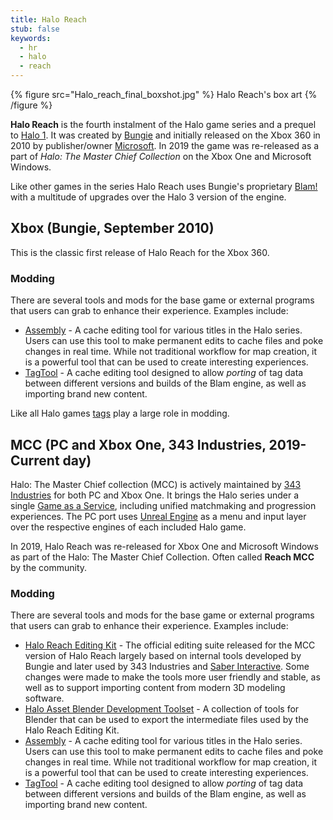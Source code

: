 ```yaml
---
title: Halo Reach
stub: false
keywords:
  - hr
  - halo
  - reach
---
```

{% figure src="Halo_reach_final_boxshot.jpg" %}
Halo Reach's box art
{% /figure %}

**Halo Reach** is the fourth instalment of the Halo game series and a prequel to [Halo 1](~h1). It was created by [Bungie][bungie] and initially released on the Xbox 360 in 2010 by publisher/owner [Microsoft][]. In 2019 the game was re-released as a part of *Halo: The Master Chief Collection* on the Xbox One and Microsoft Windows.

Like other games in the series Halo Reach uses Bungie's proprietary [Blam!](~blam) with a multitude of upgrades over the Halo 3 version of the engine.

## Xbox (Bungie, September 2010)
This is the classic first release of Halo Reach for the Xbox 360.

### Modding
There are several tools and mods for the base game or external programs that users can grab to enhance their experience. Examples include:

* [Assembly](~assembly) - A cache editing tool for various titles in the Halo series. Users can use this tool to make permanent edits to cache files and poke changes in real time. While not traditional workflow for map creation, it is a powerful tool that can be used to create interesting experiences. 
* [TagTool](~tagtool) - A cache editing tool designed to allow *porting* of tag data between different versions and builds of the Blam engine, as well as importing brand new content.

Like all Halo games [tags](~) play a large role in modding.

## MCC (PC and Xbox One, 343 Industries, 2019-Current day)
Halo: The Master Chief collection (MCC) is actively maintained by [343 Industries][343i] for both PC and Xbox One. It brings the Halo series under a single [Game as a Service][gaas], including unified matchmaking and progression experiences. The PC port uses [Unreal Engine][unreal] as a menu and input layer over the respective engines of each included Halo game.

In 2019, Halo Reach was re-released for Xbox One and Microsoft Windows as part of the Halo: The Master Chief Collection. Often called **Reach MCC** by the community.

### Modding
There are several tools and mods for the base game or external programs that users can grab to enhance their experience. Examples include:

* [Halo Reach Editing Kit](~hr-ek) - The official editing suite released for the MCC version of Halo Reach largely based on internal tools developed by Bungie and later used by 343 Industries and [Saber Interactive][saber]. Some changes were made to make the tools more user friendly and stable, as well as to support importing content from modern 3D modeling software.
* [Halo Asset Blender Development Toolset](~halo-asset-blender-development-toolset) - A collection of tools for Blender that can be used to export the intermediate files used by the Halo Reach Editing Kit. 
* [Assembly](~assembly) - A cache editing tool for various titles in the Halo series. Users can use this tool to make permanent edits to cache files and poke changes in real time. While not traditional workflow for map creation, it is a powerful tool that can be used to create interesting experiences. 
* [TagTool](~tagtool) - A cache editing tool designed to allow *porting* of tag data between different versions and builds of the Blam engine, as well as importing brand new content.

[bungie]: https://en.wikipedia.org/wiki/Bungie
[microsoft]: https://en.wikipedia.org/wiki/Xbox_Game_Studios
[saber]: https://en.wikipedia.org/wiki/Saber_Interactive
[343i]: https://en.wikipedia.org/wiki/343_Industries
[gaas]: https://en.wikipedia.org/wiki/Games_as_a_service
[unreal]: https://en.wikipedia.org/wiki/Unreal_Engine
